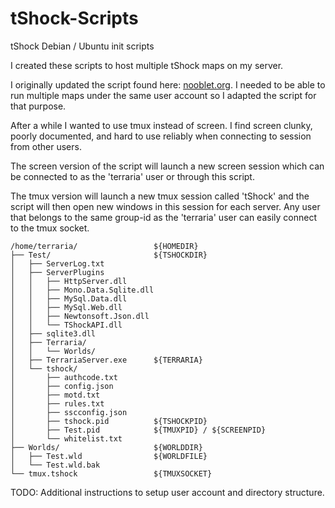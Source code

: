 tShock-Scripts
==============

tShock Debian / Ubuntu init scripts

I created these scripts to host multiple tShock maps on my server.

I originally updated the script found here: [nooblet.org](http://www.nooblet.org/blog/2013/installing-tshock-terraria-server-on-debian-wheezy/).
I needed to be able to run multiple maps under the same user account so I adapted the script for that purpose.

After a while I wanted to use tmux instead of screen. I find screen clunky, poorly documented, and hard to use reliably when connecting to session from other users.

The screen version of the script will launch a new screen session which can be connected to as the 'terraria' user or through this script.

The tmux version will launch a new tmux session called 'tShock' and the script will then open new windows in this session for each server.
Any user that belongs to the same group-id as the 'terraria' user can easily connect to the tmux socket.

```
/home/terraria/                 ${HOMEDIR}
├── Test/                       ${TSHOCKDIR}
│   ├── ServerLog.txt
│   ├── ServerPlugins
│   │   ├── HttpServer.dll
│   │   ├── Mono.Data.Sqlite.dll
│   │   ├── MySql.Data.dll
│   │   ├── MySql.Web.dll
│   │   ├── Newtonsoft.Json.dll
│   │   └── TShockAPI.dll
│   ├── sqlite3.dll
│   ├── Terraria/
│   │   └── Worlds/
│   ├── TerrariaServer.exe      ${TERRARIA}
│   └── tshock/
│       ├── authcode.txt
│       ├── config.json
│       ├── motd.txt
│       ├── rules.txt
│       ├── sscconfig.json
│       ├── tshock.pid          ${TSHOCKPID}
│       ├── Test.pid            ${TMUXPID} / ${SCREENPID}
│       └── whitelist.txt
├── Worlds/                     ${WORLDDIR}
│   ├── Test.wld                ${WORLDFILE}
│   └── Test.wld.bak
└── tmux.tshock                 ${TMUXSOCKET}
```

TODO: Additional instructions to setup user account and directory structure.
